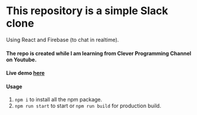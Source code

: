 # This repository is a simple Slack clone

Using React and Firebase (to chat in realtime).

#### The repo is created while I am learning from Clever Programming Channel on Youtube.
#### Live demo [here](https://slack-clone-40e0f.web.app/)
#### Usage
1. `npm i` to install all the npm package.
2. `npm run start` to start or `npm run build` for production build.